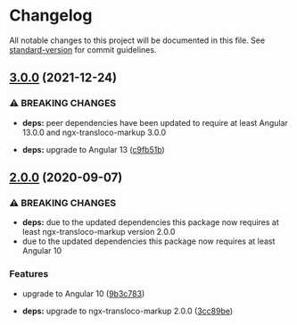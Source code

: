 # Changelog

All notable changes to this project will be documented in this file. See [standard-version](https://github.com/conventional-changelog/standard-version) for commit guidelines.

## [3.0.0](https://github.com/dscheerens/ngx-transloco-markup-router-link/compare/v2.0.0...v3.0.0) (2021-12-24)


### ⚠ BREAKING CHANGES

* **deps:** peer dependencies have been updated to require at least Angular 13.0.0 and ngx-transloco-markup 3.0.0

* **deps:** upgrade to Angular 13 ([c9fb51b](https://github.com/dscheerens/ngx-transloco-markup-router-link/commit/c9fb51bebae4ae184988421746fee75cb3acfe90))

## [2.0.0](https://github.com/dscheerens/ngx-transloco-markup-router-link/compare/v1.0.0...v2.0.0) (2020-09-07)


### ⚠ BREAKING CHANGES

* **deps:** due to the updated dependencies this package now requires at least ngx-transloco-markup version 2.0.0
* due to the updated dependencies this package now requires at least Angular 10

### Features

* upgrade to Angular 10 ([9b3c783](https://github.com/dscheerens/ngx-transloco-markup-router-link/commit/9b3c78329f8e12fd370a60148cb98840cd52efad))


* **deps:** upgrade to ngx-transloco-markup 2.0.0 ([3cc89be](https://github.com/dscheerens/ngx-transloco-markup-router-link/commit/3cc89be4109e7a318e3cfc6dfad000a12df1f0eb))
